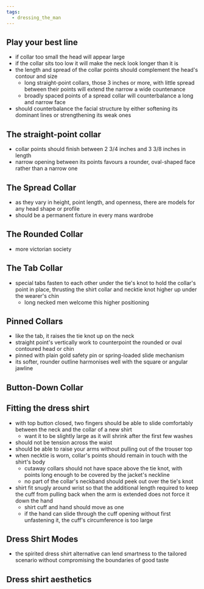 ```yaml
---
tags:
  - dressing_the_man
---
```

## Play your best line
- if collar too small the head will appear large
- if the collar sits too low it will make the neck look longer than it is
- the length and spread of the collar points should complement the head's contour and size
	- long straight-point collars, those 3 inches or more, with little spread between their points will extend the narrow a wide countenance
	- broadly spaced points of a spread collar will counterbalance a long and narrow face
- should counterbalance the facial structure by either softening its dominant lines or strengthening its weak ones
## The straight-point collar
- collar points should finish between 2 3/4 inches and 3 3/8 inches in length
- narrow opening between its points favours a rounder, oval-shaped face rather than a narrow one
## The Spread Collar
- as they vary in height, point length, and openness, there are models for any head shape or profile
- should be a permanent fixture in every mans wardrobe
## The Rounded Collar
- more victorian society
## The Tab Collar
- special tabs fasten to each other under the tie's knot to hold the collar's point in place, thrusting the shirt collar and necktie knot higher up under the wearer's chin
	- long necked men welcome this higher positioning
## Pinned Collars
- like the tab, it raises the tie knot up on the neck
- straight point's vertically work to counterpoint the rounded or oval contoured head or chin
- pinned with plain gold safety pin or spring-loaded slide mechanism
- its softer, rounder outline harmonises well with the square or angular jawline
## Button-Down Collar
## Fitting the dress shirt
- with top button closed, two fingers should be able to slide comfortably between the neck and the collar of a new shirt
	- want it to be slightly large as it will shrink after the first few washes
- should not be tension across the waist
- should be able to raise your arms without pulling out of the trouser top
- when necktie is worn, collar's points should remain in touch with the shirt's body
	- cutaway collars should not have space above the tie knot, with points long enough to be covered by the jacket's neckline
	- no part of the collar's neckband should peek out over the tie's knot
- shirt fit snugly around wrist so that the additional length required to keep the cuff from pulling back when the arm is extended does not force it down the hand
	- shirt cuff and hand should move as one
	- if the hand can slide through the cuff opening without first unfastening it, the cuff's circumference is too large
## Dress Shirt Modes
- the spirited dress shirt alternative can lend smartness to the tailored scenario without compromising the boundaries of good taste
## Dress shirt aesthetics